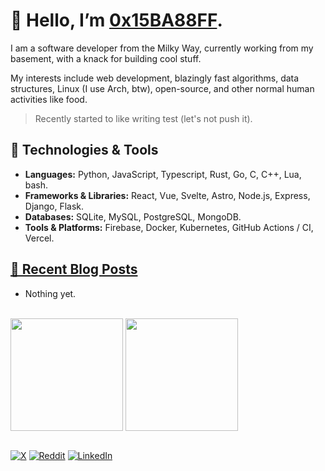 # 👋 Hello, I’m [0x15BA88FF](https://pascall-dev.vercel.app).

I am a software developer from the Milky Way, currently working from my basement, with a knack for building cool stuff.

My interests include web development, blazingly fast algorithms, data structures, Linux (I use Arch, btw), open-source, and other normal human activities like food.
> Recently started to like writing test (let's not push it).

## 🔧 Technologies & Tools

- **Languages:** Python, JavaScript, Typescript, Rust, Go, C, C++, Lua, bash.
- **Frameworks & Libraries:** React, Vue, Svelte, Astro, Node.js, Express, Django, Flask.
- **Databases:** SQLite, MySQL, PostgreSQL, MongoDB.
- **Tools & Platforms:** Firebase, Docker, Kubernetes, GitHub Actions / CI, Vercel.

## [📝 Recent Blog Posts](https://0x15ba88ff.github.io/logs)

- Nothing yet.

<br/>

<div>
  <img height=180 align="center" src="https://github-readme-stats.vercel.app/api/top-langs?username=0x15ba88ff&layout=compact&langs_count=8&theme=transparent&border_color=15ba88ff&title_color=15ba88ff&icon_color=15ba88ff" />
  <img height=180 align="center" src="https://github-readme-stats.vercel.app/api?username=0x15ba88ff&hide_rank=false&show_icons=true&theme=transparent&border_color=15ba88ff&title_color=15ba88ff&icon_color=15ba88ff" />
</div>

<br/>

[![X](https://img.shields.io/badge/X-%23000000.svg?style=for-the-badge&logo=X&logoColor=white)](https://x.com/0x15BA88FF)
[![Reddit](https://img.shields.io/badge/Reddit-FF4500?style=for-the-badge&logo=reddit&logoColor=white)](https://www.reddit.com/user/15ba88)
[![LinkedIn](https://img.shields.io/badge/linkedin-%230077B5.svg?style=for-the-badge&logo=linkedin&logoColor=white)](https://www.linkedin.com/in/0x15BA88FF)

